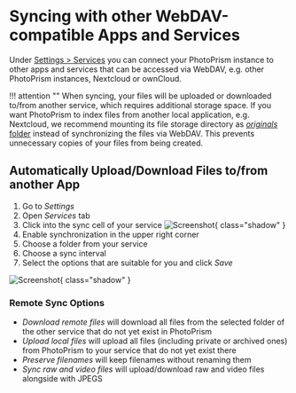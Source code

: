 # Syncing with other WebDAV-compatible Apps and Services

Under [Settings > Services](../settings/sync.md) you can connect your PhotoPrism instance to other apps and services that can be accessed via WebDAV, e.g. other PhotoPrism instances, Nextcloud or ownCloud.

!!! attention "" 
    When syncing, your files will be uploaded or downloaded to/from another service, which requires additional storage space. If you want PhotoPrism to index files from another local application, e.g. Nextcloud, we recommend mounting its file storage directory as [*originals* folder](../../getting-started/docker-compose.md#photoprismoriginals) instead of synchronizing the files via WebDAV. This prevents unnecessary copies of your files from being created.

## Automatically Upload/Download Files to/from another App

1. Go to *Settings*
2. Open *Services* tab
3. Click into the sync cell of your service
   ![Screenshot](../settings/img/services-sync-1-light.jpg){ class="shadow" }
4. Enable synchronization in the upper right corner
5. Choose a folder from your service
6. Choose a sync interval
7. Select the options that are suitable for you and click *Save*

![Screenshot](../settings/img/services-sync-2-light.jpg){ class="shadow" }

### Remote Sync Options

* *Download remote files* will download all files from the selected folder of the other service that do not yet exist in PhotoPrism
* *Upload local files* will upload all files (including private or archived ones) from PhotoPrism to your service that do not yet exist there
* *Preserve filenames* will keep filenames without renaming them
* *Sync raw and video files* will upload/download raw and video files alongside with JPEGS